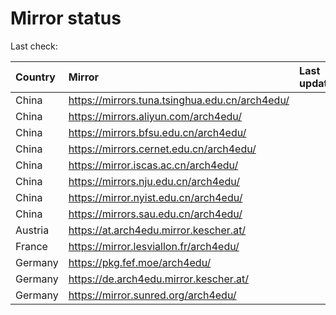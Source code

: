 <script src="./time.js"></script>
# Mirror status
Last check: <script type="text/javascript">localize(1703963617.320675);</script>

|Country|Mirror|Last update|
|:------|:-----|:----------|
|China|https://mirrors.tuna.tsinghua.edu.cn/arch4edu/|<script type="text/javascript">localize(1703917808);</script>|
|China|https://mirrors.aliyun.com/arch4edu/|<script type="text/javascript">localize(1703917808);</script>|
|China|https://mirrors.bfsu.edu.cn/arch4edu/|<script type="text/javascript">localize(1703917808);</script>|
|China|https://mirrors.cernet.edu.cn/arch4edu/|<script type="text/javascript">localize(1703917808);</script>|
|China|https://mirror.iscas.ac.cn/arch4edu/|<script type="text/javascript">localize(1703917808);</script>|
|China|https://mirrors.nju.edu.cn/arch4edu/|<script type="text/javascript">localize(1703874583);</script>|
|China|https://mirror.nyist.edu.cn/arch4edu/|<script type="text/javascript">localize(1703917808);</script>|
|China|https://mirrors.sau.edu.cn/arch4edu/|<script type="text/javascript">localize(1703874583);</script>|
|Austria|https://at.arch4edu.mirror.kescher.at/|<script type="text/javascript">localize(1703917808);</script>|
|France|https://mirror.lesviallon.fr/arch4edu/|<script type="text/javascript">localize(1703917808);</script>|
|Germany|https://pkg.fef.moe/arch4edu/|<script type="text/javascript">localize(1703917808);</script>|
|Germany|https://de.arch4edu.mirror.kescher.at/|<script type="text/javascript">localize(1703917808);</script>|
|Germany|https://mirror.sunred.org/arch4edu/|<script type="text/javascript">localize(1703917808);</script>|

<script src="./tablefilter/tablefilter.js"></script>
<script src="./table.js"></script>